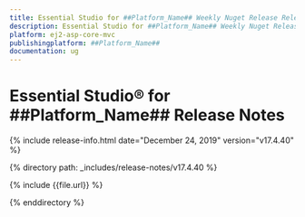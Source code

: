 ```yaml
---
title: Essential Studio for ##Platform_Name## Weekly Nuget Release Release Notes  
description: Essential Studio for ##Platform_Name## Weekly Nuget Release Release Notes  
platform: ej2-asp-core-mvc
publishingplatform: ##Platform_Name##
documentation: ug
---
```


# Essential Studio&reg; for  ##Platform_Name##  Release Notes  

{% include release-info.html date="December 24, 2019"   version="v17.4.40"  %} 

{% directory path: _includes/release-notes/v17.4.40 %}

{% include {{file.url}} %}

{% enddirectory %}
